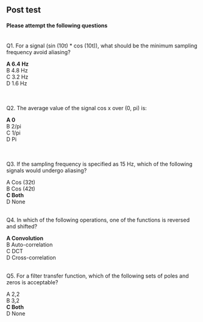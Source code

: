 ## Post test
#### Please attempt the following questions

<br>
Q1. For a signal (sin (10t) * cos (10t)), what should be the minimum sampling frequency avoid aliasing? <br>

<b>A   6.4 Hz</b><br>
B   4.8 Hz<br>
C   3.2 Hz<br>
D   1.6 Hz<br>
<br><br>

Q2. The average value of the signal cos x over (0, pi) is: <br>

<b>A   0</b><br>
B   2/pi<br>
C   1/pi<br>
D   Pi<br>
<br><br>

Q3. If the sampling frequency is specified as 15 Hz, which of the following signals would undergo aliasing?<br>

A    Cos (32t)<br>
B   Cos (42t)<br>
<b>C   Both</b><br>
D   None<br><br>


Q4. In which of the following operations, one of the functions is reversed and shifted?<br>

<b>A    Convolution</b><br>
B   Auto-correlation<br>
C   DCT<br>
D   Cross-correlation<br><br>


Q5. For a filter transfer function, which of the following sets of poles and zeros is acceptable?<br>

A   2,2<br>
B   3,2<br>
<b>C   Both</b><br>
D   None<br>
<br>



